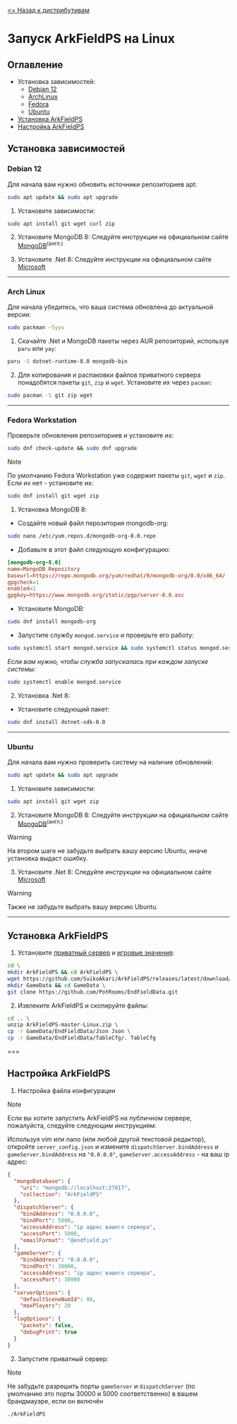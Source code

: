 [<= Назад к дистрибутивам](../README_ru-RU.md#установка-на-linux)

# Запуск ArkFieldPS на Linux

## Оглавление
- Установка зависимостей:
  - [Debian 12](#debian-12) 
  - [ArchLinux](#arch-linux)
  - [Fedora](#fedora-workstation)
  - [Ubuntu](#ubuntu)
- [Установка ArkFieldPS](#установка-ArkFieldPS)
- [Настройка ArkFieldPS](#настройка-ArkFieldPS)

## Установка зависимостей

### Debian 12
Для начала вам нужно обновить источники репозиториев apt:
```bash
sudo apt update && sudo apt upgrade
```

1. Установите зависимости:
```bash
sudo apt install git wget curl zip
```
2. Установите MongoDB 8:
    Следуйте инструкции на официальном сайте [MongoDB](https://www.mongodb.com/docs/manual/tutorial/install-mongodb-on-debian/)<sup>(англ.)</sup>

3. Установите .Net 8:
    Следуйте инструкции на официальном сайте [Microsoft](https://learn.microsoft.com/ru-ru/dotnet/core/install/linux-debian?tabs=dotnet8)

---

### Arch Linux
Для начала убедитесь, что ваша система обновлена до актуальной версии:
```bash
sudo packman -Syyu
```

1. Скачайте .Net и MongoDB пакеты через AUR репозиторий, используя `paru` или `yay`:
```bash
paru -S dotnet-runtime-8.0 mongodb-bin
```

2. Для копирования и распаковки файлов приватного сервера понадобятся пакеты `git`, `zip` и `wget`. Установите их через `pacman`:
```bash
sudo pacman -S git zip wget
```

---

### Fedora Workstation
Проверьте обновления репозиториев и установите их:
```bash
sudo dnf check-update && sudo dnf upgrade
```

> [!NOTE]
> По умолчанию Fedora Workstation уже содержит пакеты `git`, `wget` и `zip`. Если их нет - установите их:
```bash 
sudo dnf install git wget zip
```

1. Установка MongoDB 8:
  * Создайте новый файл перозитория mongodb-org:
```bash
sudo nano /etc/yum.repos.d/mongodb-org-8.0.repo
```
  * Добавьте в этот файл следующую конфигурацию:
```conf
[mongodb-org-8.0]
name=MongoDB Repository
baseurl=https://repo.mongodb.org/yum/redhat/9/mongodb-org/8.0/x86_64/
gpgcheck=1
enabled=1
gpgkey=https://www.mongodb.org/static/pgp/server-8.0.asc
```
  * Установите MongoDB:
```bash
sudo dnf install mongodb-org
```
  * Запустите службу `mongod.service` и проверьте его работу:
```bash
sudo systemctl start mongod.service && sudo systemctl status mongod.service
```
  *Если вам нужно, чтобы служба запускалась при каждом запуске системы:*
```bash
sudo systemctl enable mongod.service
```

2. Установка .Net 8:
  * Установите следующий пакет:
```bash
sudo dnf install dotnet-sdk-8.0
```

---

### Ubuntu
Для начала вам нужно проверить систему на наличие обновлений:
```bash
sudo apt update && sudo apt upgrade
```

1. Установите зависимости:
```bash
sudo apt install git wget zip
```
2. Установите MongoDB 8:
    Следуйте инструкции на официальном сайте [MongoDB](https://www.mongodb.com/docs/manual/tutorial/install-mongodb-on-ubuntu/)<sup>(англ.)</sup>
> [!WARNING]
> На втором шаге не забудьте выбрать вашу версию Ubuntu, иначе установка выдаст ошибку.

3. Установите .Net 8:
    Следуйте инструкции на официальном сайте [Microsoft](https://learn.microsoft.com/ru-ru/dotnet/core/install/linux-ubuntu-install?tabs=dotnet8)
> [!WARNING]
> Также не забудьте выбрать вашу версию Ubuntu.

---

## Установка ArkFieldPS
1. Установите [приватный сервер](https://github.com/SuikoAkari/ArkFieldPS/releases/latest) и [игровые значения](https://github.com/PotRooms/EndFieldData/tree/main):

```bash
cd \ 
mkdir ArkFieldPS && cd ArkFieldPS \ 
wget https://github.com/SuikoAkari/ArkFieldPS/releases/latest/download/ArkFieldPS-master-Linux.zip \ 
mkdir GameData && cd GameData \ 
git clone https://github.com/PotRooms/EndFieldData.git
```

2. Извлеките ArkFieldPS и скопируйте файлы:

```bash
cd .. \
unzip ArkFieldPS-master-Linux.zip \ 
cp -r GameData/EndFieldData/Json Json \ 
cp -r GameData/EndFieldData/TableCfg/. TableCfg
```

===

## Настройка ArkFieldPS

1. Настройка файла конфигурации
> [!NOTE]
> Если вы хотите запустить ArkFieldPS на публичном сервере, пожалуйста, следуйте следующим инструкциям:


  Используя vim или nano (или любой другой текстовой редактор), откройте `server_config.json` и измените `dispatchServer.bindAddress` и `gameServer.bindAddress` на `"0.0.0.0"`, `gameServer.accessAddress` - на ваш ip адрес:
```json
{
  "mongoDatabase": {
    "uri": "mongodb://localhost:27017",
    "collection": "ArkFieldPS"
  },
  "dispatchServer": {
    "bindAddress": "0.0.0.0",
    "bindPort": 5000,
    "accessAddress": "ip адрес вашего сервера",
    "accessPort": 5000,
    "emailFormat": "@endfield.ps"
  },
  "gameServer": {
    "bindAddress": "0.0.0.0",
    "bindPort": 30000,
    "accessAddress": "ip адрес вашего сервера",
    "accessPort": 30000
  },
  "serverOptions": {
    "defaultSceneNumId": 98,
    "maxPlayers": 20
  },
  "logOptions": {
    "packets": false,
    "debugPrint": true
  }
}
```

2. Запустите приватный сервер:

  > [!NOTE]
  > Не забудьте разрешить порты `gameServer` и `dispatchServer` (по умолчанию это порты 30000 и 5000 соответственно) в вашем брандмауэре, если он включён

```bash
./ArkFieldPS
```
